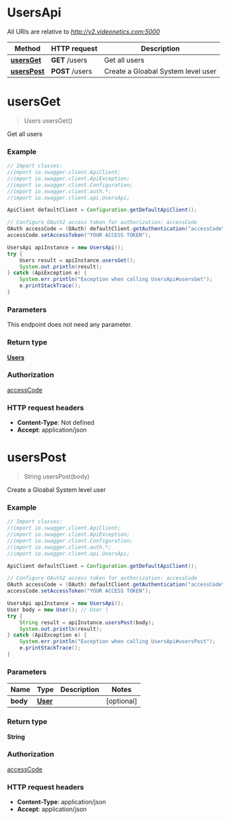 # UsersApi

All URIs are relative to *http://v2.videonetics.com:5000*

Method | HTTP request | Description
------------- | ------------- | -------------
[**usersGet**](UsersApi.md#usersGet) | **GET** /users | Get all users
[**usersPost**](UsersApi.md#usersPost) | **POST** /users | Create a Gloabal System level user

<a name="usersGet"></a>
# **usersGet**
> Users usersGet()

Get all users

### Example
```java
// Import classes:
//import io.swagger.client.ApiClient;
//import io.swagger.client.ApiException;
//import io.swagger.client.Configuration;
//import io.swagger.client.auth.*;
//import io.swagger.client.api.UsersApi;

ApiClient defaultClient = Configuration.getDefaultApiClient();

// Configure OAuth2 access token for authorization: accessCode
OAuth accessCode = (OAuth) defaultClient.getAuthentication("accessCode");
accessCode.setAccessToken("YOUR ACCESS TOKEN");

UsersApi apiInstance = new UsersApi();
try {
    Users result = apiInstance.usersGet();
    System.out.println(result);
} catch (ApiException e) {
    System.err.println("Exception when calling UsersApi#usersGet");
    e.printStackTrace();
}
```

### Parameters
This endpoint does not need any parameter.

### Return type

[**Users**](Users.md)

### Authorization

[accessCode](../README.md#accessCode)

### HTTP request headers

 - **Content-Type**: Not defined
 - **Accept**: application/json

<a name="usersPost"></a>
# **usersPost**
> String usersPost(body)

Create a Gloabal System level user

### Example
```java
// Import classes:
//import io.swagger.client.ApiClient;
//import io.swagger.client.ApiException;
//import io.swagger.client.Configuration;
//import io.swagger.client.auth.*;
//import io.swagger.client.api.UsersApi;

ApiClient defaultClient = Configuration.getDefaultApiClient();

// Configure OAuth2 access token for authorization: accessCode
OAuth accessCode = (OAuth) defaultClient.getAuthentication("accessCode");
accessCode.setAccessToken("YOUR ACCESS TOKEN");

UsersApi apiInstance = new UsersApi();
User body = new User(); // User | 
try {
    String result = apiInstance.usersPost(body);
    System.out.println(result);
} catch (ApiException e) {
    System.err.println("Exception when calling UsersApi#usersPost");
    e.printStackTrace();
}
```

### Parameters

Name | Type | Description  | Notes
------------- | ------------- | ------------- | -------------
 **body** | [**User**](User.md)|  | [optional]

### Return type

**String**

### Authorization

[accessCode](../README.md#accessCode)

### HTTP request headers

 - **Content-Type**: application/json
 - **Accept**: application/json

